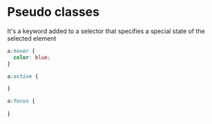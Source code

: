 # Pseudo classes

It's a keyword added to a selector that specifies a special state of the selected element

```css
a:hover {
  color: blue;
}
```

```css
a:active {

}
```

```css
a:focus {
  
}
```
